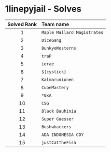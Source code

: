 # 1linepyjail - Solves
| Solved Rank | Team name |
|:-----------:|:----------|
| 1 | `Maple Mallard Magistrates` |
| 2 | `DiceGang` |
| 3 | `BunkyoWesterns` |
| 4 | `traP` |
| 5 | `ierae` |
| 6 | `${cystick}` |
| 7 | `Kalmarunionen` |
| 8 | `CubeMastery` |
| 9 | `*0xA` |
| 10 | `CSG` |
| 11 | `Black Bauhinia` |
| 12 | `Super Guesser` |
| 13 | `Bushwhackers` |
| 14 | `ADA INDONESIA COY` |
| 15 | `justCatTheFish` |